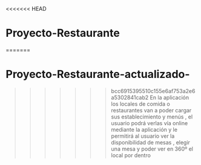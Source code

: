 <<<<<<< HEAD
# Proyecto-Restaurante
=======
# Proyecto-Restaurante-actualizado-

>>>>>>> bcc6915395510c155e6af753a2e6a5302841cab2
En la aplicación los locales de comida o restaurantes van a poder cargar sus establecimiento y menús , el usuario podrá verlas vía online mediante la aplicación y le permitirá al usuario ver la disponibilidad de mesas , elegir una mesa y poder ver en 360º el local por dentro
